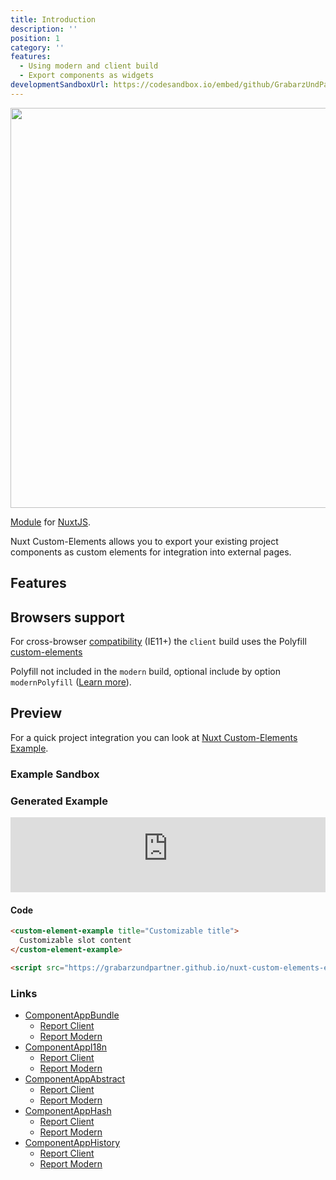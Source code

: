 ```yaml
---
title: Introduction
description: ''
position: 1
category: ''
features:
  - Using modern and client build
  - Export components as widgets
developmentSandboxUrl: https://codesandbox.io/embed/github/GrabarzUndPartner/nuxt-custom-elements-example/tree/main/?hidenavigation=1&theme=dark
---
```


<!-- <img src="/preview.png" class="light-img" width="1280" height="640" alt=""/>
<img src="/preview-dark.png" class="dark-img" width="1280" height="640" alt=""/> -->
<img src="/intro-light.png" width="1280" height="640" alt=""/>

[Module]() for [NuxtJS](https://nuxtjs.org).

Nuxt Custom-Elements allows you to export your existing project components as custom elements for integration into external pages.

## Features

<list :items="features"></list>

## Browsers support

For cross-browser [compatibility](https://github.com/ungap/custom-elements#compatibility) (IE11+) the `client` build uses the Polyfill [custom-elements](https://github.com/ungap/custom-elements)

<alert type="warning">Polyfill not included in the `modern` build, optional include by option `modernPolyfill` ([Learn more](https://nuxt-custom-elements.grabarzundpartner.dev/options/#modernpolyfill)).</alert>

## Preview

For a quick project integration you can look at [Nuxt Custom-Elements Example](https://github.com/GrabarzUndPartner/nuxt-custom-elements-example).
### Example Sandbox

<code-sandbox :src="developmentSandboxUrl"></code-sandbox>

### Generated Example

<iframe style="width: 100%; height: 120px; border: none;" src="https://grabarzundpartner.github.io/nuxt-custom-elements-example/nuxt-custom-elements/example/"></iframe>

#### Code

```html
<custom-element-example title="Customizable title">
  Customizable slot content
</custom-element-example>

<script src="https://grabarzundpartner.github.io/nuxt-custom-elements-example/nuxt-custom-elements/example/example.js"></script>
```

### Links

- [ComponentAppBundle](https://nuxt-custom-elements.grabarzundpartner.dev/example/component-app-bundle/)
  - [Report Client](https://nuxt-custom-elements.grabarzundpartner.dev/example/reports/webpack/nuxt-custom-elements/component-app-bundle/client.html)
  - [Report Modern](https://nuxt-custom-elements.grabarzundpartner.dev/example/reports/webpack/nuxt-custom-elements/component-app-bundle/modern.html)
- [ComponentAppI18n](https://nuxt-custom-elements.grabarzundpartner.dev/example/component-app-i18n/)
  - [Report Client](https://nuxt-custom-elements.grabarzundpartner.dev/example/reports/webpack/nuxt-custom-elements/component-app-i18n/client.html)
  - [Report Modern](https://nuxt-custom-elements.grabarzundpartner.dev/example/reports/webpack/nuxt-custom-elements/component-app-i18n/modern.html)
- [ComponentAppAbstract](https://nuxt-custom-elements.grabarzundpartner.dev/example/component-app-abstract/)
  - [Report Client](https://nuxt-custom-elements.grabarzundpartner.dev/example/reports/webpack/nuxt-custom-elements/component-app-abstract/client.html)
  - [Report Modern](https://nuxt-custom-elements.grabarzundpartner.dev/example/reports/webpack/nuxt-custom-elements/component-app-abstract/modern.html)
- [ComponentAppHash](https://nuxt-custom-elements.grabarzundpartner.dev/example/component-app-hash/)
  - [Report Client](https://nuxt-custom-elements.grabarzundpartner.dev/example/reports/webpack/nuxt-custom-elements/component-app-hash/client.html)
  - [Report Modern](https://nuxt-custom-elements.grabarzundpartner.dev/example/reports/webpack/nuxt-custom-elements/component-app-hash/modern.html) 
- [ComponentAppHistory](https://nuxt-custom-elements.grabarzundpartner.dev/example/component-app-history/)
  - [Report Client](https://nuxt-custom-elements.grabarzundpartner.dev/example/reports/webpack/nuxt-custom-elements/component-app-history/client.html)
  - [Report Modern](https://nuxt-custom-elements.grabarzundpartner.dev/example/reports/webpack/nuxt-custom-elements/component-app-history/modern.html)
